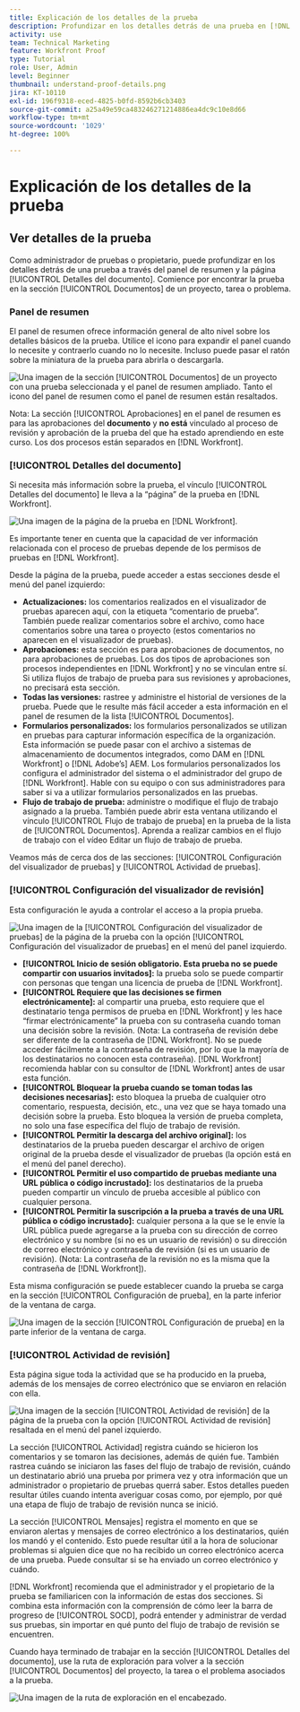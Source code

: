 ```yaml
---
title: Explicación de los detalles de la prueba
description: Profundizar en los detalles detrás de una prueba en [!DNL  Workfront] a través del panel de resumen y la página [!UICONTROL Detalles del documento].
activity: use
team: Technical Marketing
feature: Workfront Proof
type: Tutorial
role: User, Admin
level: Beginner
thumbnail: understand-proof-details.png
jira: KT-10110
exl-id: 196f9318-eced-4825-b0fd-8592b6cb3403
source-git-commit: a25a49e59ca483246271214886ea4dc9c10e8d66
workflow-type: tm+mt
source-wordcount: '1029'
ht-degree: 100%

---
```


# Explicación de los detalles de la prueba

## Ver detalles de la prueba

Como administrador de pruebas o propietario, puede profundizar en los detalles detrás de una prueba a través del panel de resumen y la página [!UICONTROL Detalles del documento]. Comience por encontrar la prueba en la sección [!UICONTROL Documentos] de un proyecto, tarea o problema.

### Panel de resumen

El panel de resumen ofrece información general de alto nivel sobre los detalles básicos de la prueba. Utilice el icono para expandir el panel cuando lo necesite y contraerlo cuando no lo necesite. Incluso puede pasar el ratón sobre la miniatura de la prueba para abrirla o descargarla.

![Una imagen de la sección [!UICONTROL Documentos] de un proyecto con una prueba seleccionada y el panel de resumen ampliado. Tanto el icono del panel de resumen como el panel de resumen están resaltados.](assets/document-summary.png)

Nota: La sección [!UICONTROL Aprobaciones] en el panel de resumen es para las aprobaciones del **documento** y **no está** vinculado al proceso de revisión y aprobación de la prueba del que ha estado aprendiendo en este curso. Los dos procesos están separados en [!DNL Workfront].

### [!UICONTROL Detalles del documento]

Si necesita más información sobre la prueba, el vínculo [!UICONTROL Detalles del documento] le lleva a la “página” de la prueba en [!DNL Workfront].

![Una imagen de la página de la prueba en [!DNL  Workfront].](assets/document-details.png)

Es importante tener en cuenta que la capacidad de ver información relacionada con el proceso de pruebas depende de los permisos de pruebas en [!DNL Workfront].

Desde la página de la prueba, puede acceder a estas secciones desde el menú del panel izquierdo:

* **Actualizaciones:** los comentarios realizados en el visualizador de pruebas aparecen aquí, con la etiqueta “comentario de prueba”. También puede realizar comentarios sobre el archivo, como hace comentarios sobre una tarea o proyecto (estos comentarios no aparecen en el visualizador de pruebas).
* **Aprobaciones:** esta sección es para aprobaciones de documentos, no para aprobaciones de pruebas. Los dos tipos de aprobaciones son procesos independientes en [!DNL Workfront] y no se vinculan entre sí. Si utiliza flujos de trabajo de prueba para sus revisiones y aprobaciones, no precisará esta sección.
* **Todas las versiones:** rastree y administre el historial de versiones de la prueba. Puede que le resulte más fácil acceder a esta información en el panel de resumen de la lista [!UICONTROL Documentos].
* **Formularios personalizados:** los formularios personalizados se utilizan en pruebas para capturar información específica de la organización. Esta información se puede pasar con el archivo a sistemas de almacenamiento de documentos integrados, como DAM en [!DNL Workfront] o [!DNL Adobe’s] AEM. Los formularios personalizados los configura el administrador del sistema o el administrador del grupo de [!DNL Workfront]. Hable con su equipo o con sus administradores para saber si va a utilizar formularios personalizados en las pruebas.
* **Flujo de trabajo de prueba:** administre o modifique el flujo de trabajo asignado a la prueba. También puede abrir esta ventana utilizando el vínculo [!UICONTROL Flujo de trabajo de prueba] en la prueba de la lista de [!UICONTROL Documentos]. Aprenda a realizar cambios en el flujo de trabajo con el vídeo Editar un flujo de trabajo de prueba.

Veamos más de cerca dos de las secciones: [!UICONTROL Configuración del visualizador de pruebas] y [!UICONTROL Actividad de pruebas].

### [!UICONTROL Configuración del visualizador de revisión]

Esta configuración le ayuda a controlar el acceso a la propia prueba.

![Una imagen de la [!UICONTROL Configuración del visualizador de pruebas] de la página de la prueba con la opción [!UICONTROL Configuración del visualizador de pruebas] en el menú del panel izquierdo.](assets/proofing-settings-on-details-page.png)

* **[!UICONTROL Inicio de sesión obligatorio. Esta prueba no se puede compartir con usuarios invitados]:** la prueba solo se puede compartir con personas que tengan una licencia de prueba de [!DNL Workfront].
* **[!UICONTROL Requiere que las decisiones se firmen electrónicamente]:** al compartir una prueba, esto requiere que el destinatario tenga permisos de prueba en [!DNL Workfront] y les hace “firmar electrónicamente” la prueba con su contraseña cuando toman una decisión sobre la revisión. (Nota: La contraseña de revisión debe ser diferente de la contraseña de [!DNL Workfront]. No se puede acceder fácilmente a la contraseña de revisión, por lo que la mayoría de los destinatarios no conocen esta contraseña). [!DNL Workfront] recomienda hablar con su consultor de [!DNL Workfront] antes de usar esta función.
* **[!UICONTROL Bloquear la prueba cuando se toman todas las decisiones necesarias]:** esto bloquea la prueba de cualquier otro comentario, respuesta, decisión, etc., una vez que se haya tomado una decisión sobre la prueba. Esto bloquea la versión de prueba completa, no solo una fase específica del flujo de trabajo de revisión.
* **[!UICONTROL Permitir la descarga del archivo original]:** los destinatarios de la prueba pueden descargar el archivo de origen original de la prueba desde el visualizador de pruebas (la opción está en el menú del panel derecho).
* **[!UICONTROL Permitir el uso compartido de pruebas mediante una URL pública o código incrustado]:** los destinatarios de la prueba pueden compartir un vínculo de prueba accesible al público con cualquier persona.
* **[!UICONTROL Permitir la suscripción a la prueba a través de una URL pública o código incrustado]:** cualquier persona a la que se le envíe la URL pública puede agregarse a la prueba con su dirección de correo electrónico y su nombre (si no es un usuario de revisión) o su dirección de correo electrónico y contraseña de revisión (si es un usuario de revisión). (Nota: La contraseña de la revisión no es la misma que la contraseña de [!DNL Workfront]).

Esta misma configuración se puede establecer cuando la prueba se carga en la sección [!UICONTROL Configuración de prueba], en la parte inferior de la ventana de carga.

![Una imagen de la sección [!UICONTROL Configuración de prueba] en la parte inferior de la ventana de carga.](assets/proof-settings-on-upload-page.png)

### [!UICONTROL Actividad de revisión]

Esta página sigue toda la actividad que se ha producido en la prueba, además de los mensajes de correo electrónico que se enviaron en relación con ella.

![Una imagen de la sección [!UICONTROL Actividad de revisión] de la página de la prueba con la opción [!UICONTROL Actividad de revisión] resaltada en el menú del panel izquierdo.](assets/proofing-activity-in-details.png)

La sección [!UICONTROL Actividad] registra cuándo se hicieron los comentarios y se tomaron las decisiones, además de quién fue. También rastrea cuándo se iniciaron las fases del flujo de trabajo de revisión, cuándo un destinatario abrió una prueba por primera vez y otra información que un administrador o propietario de pruebas querrá saber. Estos detalles pueden resultar útiles cuando intenta averiguar cosas como, por ejemplo, por qué una etapa de flujo de trabajo de revisión nunca se inició.

La sección [!UICONTROL Mensajes] registra el momento en que se enviaron alertas y mensajes de correo electrónico a los destinatarios, quién los mandó y el contenido. Esto puede resultar útil a la hora de solucionar problemas si alguien dice que no ha recibido un correo electrónico acerca de una prueba. Puede consultar si se ha enviado un correo electrónico y cuándo.

[!DNL Workfront] recomienda que el administrador y el propietario de la prueba se familiaricen con la información de estas dos secciones. Si combina esta información con la comprensión de cómo leer la barra de progreso de [!UICONTROL SOCD], podrá entender y administrar de verdad sus pruebas, sin importar en qué punto del flujo de trabajo de revisión se encuentren.

Cuando haya terminado de trabajar en la sección [!UICONTROL Detalles del documento], use la ruta de exploración para volver a la sección [!UICONTROL Documentos] del proyecto, la tarea o el problema asociados a la prueba.

![Una imagen de la ruta de exploración en el encabezado.](assets/proof-breadcrumb.png)

<!--
#### Learn more
* [!UICONTROL Document details] overview
* Add a custom form to a document
* Request document approvals
* Summary for documents overview
* View activity on a proof within [!DNL Workfront]
-->
